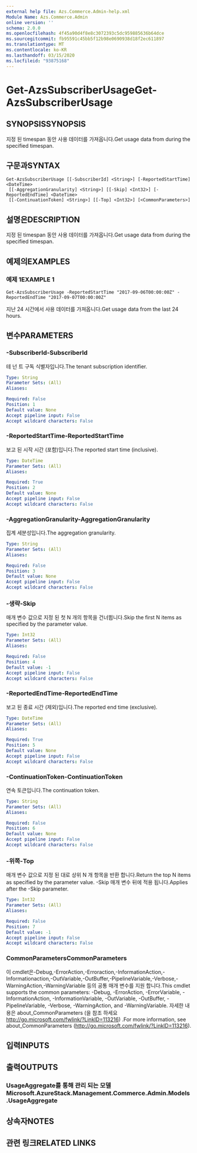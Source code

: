 ```yaml
---
external help file: Azs.Commerce.Admin-help.xml
Module Name: Azs.Commerce.Admin
online version: ''
schema: 2.0.0
ms.openlocfilehash: 4f45a90d4f8e8c3072393c5dc959885636b64dce
ms.sourcegitcommit: fb95591c45bb5f12b98e0690938d18f2ec611897
ms.translationtype: MT
ms.contentlocale: ko-KR
ms.lasthandoff: 03/15/2020
ms.locfileid: "93875168"
---
```

# <span data-ttu-id="954be-101">Get-AzsSubscriberUsage</span><span class="sxs-lookup"><span data-stu-id="954be-101">Get-AzsSubscriberUsage</span></span>

## <span data-ttu-id="954be-102">SYNOPSIS</span><span class="sxs-lookup"><span data-stu-id="954be-102">SYNOPSIS</span></span>
<span data-ttu-id="954be-103">지정 된 timespan 동안 사용 데이터를 가져옵니다.</span><span class="sxs-lookup"><span data-stu-id="954be-103">Get usage data from during the specified timespan.</span></span>

## <span data-ttu-id="954be-104">구문과</span><span class="sxs-lookup"><span data-stu-id="954be-104">SYNTAX</span></span>

```
Get-AzsSubscriberUsage [[-SubscriberId] <String>] [-ReportedStartTime] <DateTime>
 [[-AggregationGranularity] <String>] [[-Skip] <Int32>] [-ReportedEndTime] <DateTime>
 [[-ContinuationToken] <String>] [[-Top] <Int32>] [<CommonParameters>]
```

## <span data-ttu-id="954be-105">설명은</span><span class="sxs-lookup"><span data-stu-id="954be-105">DESCRIPTION</span></span>
<span data-ttu-id="954be-106">지정 된 timespan 동안 사용 데이터를 가져옵니다.</span><span class="sxs-lookup"><span data-stu-id="954be-106">Get usage data from during the specified timespan.</span></span>

## <span data-ttu-id="954be-107">예제의</span><span class="sxs-lookup"><span data-stu-id="954be-107">EXAMPLES</span></span>

### <span data-ttu-id="954be-108">예제 1</span><span class="sxs-lookup"><span data-stu-id="954be-108">EXAMPLE 1</span></span>
```
Get-AzsSubscriberUsage -ReportedStartTime "2017-09-06T00:00:00Z" -ReportedEndTime "2017-09-07T00:00:00Z"
```

<span data-ttu-id="954be-109">지난 24 시간에서 사용 데이터를 가져옵니다.</span><span class="sxs-lookup"><span data-stu-id="954be-109">Get usage data from the last 24 hours.</span></span>

## <span data-ttu-id="954be-110">변수</span><span class="sxs-lookup"><span data-stu-id="954be-110">PARAMETERS</span></span>

### <span data-ttu-id="954be-111">-SubscriberId</span><span class="sxs-lookup"><span data-stu-id="954be-111">-SubscriberId</span></span>
<span data-ttu-id="954be-112">테 넌 트 구독 식별자입니다.</span><span class="sxs-lookup"><span data-stu-id="954be-112">The tenant subscription identifier.</span></span>

```yaml
Type: String
Parameter Sets: (All)
Aliases:

Required: False
Position: 1
Default value: None
Accept pipeline input: False
Accept wildcard characters: False
```

### <span data-ttu-id="954be-113">-ReportedStartTime</span><span class="sxs-lookup"><span data-stu-id="954be-113">-ReportedStartTime</span></span>
<span data-ttu-id="954be-114">보고 된 시작 시간 (포함)입니다.</span><span class="sxs-lookup"><span data-stu-id="954be-114">The reported start time (inclusive).</span></span>

```yaml
Type: DateTime
Parameter Sets: (All)
Aliases:

Required: True
Position: 2
Default value: None
Accept pipeline input: False
Accept wildcard characters: False
```

### <span data-ttu-id="954be-115">-AggregationGranularity</span><span class="sxs-lookup"><span data-stu-id="954be-115">-AggregationGranularity</span></span>
<span data-ttu-id="954be-116">집계 세분성입니다.</span><span class="sxs-lookup"><span data-stu-id="954be-116">The aggregation granularity.</span></span>

```yaml
Type: String
Parameter Sets: (All)
Aliases:

Required: False
Position: 3
Default value: None
Accept pipeline input: False
Accept wildcard characters: False
```

### <span data-ttu-id="954be-117">-생략</span><span class="sxs-lookup"><span data-stu-id="954be-117">-Skip</span></span>
<span data-ttu-id="954be-118">매개 변수 값으로 지정 된 첫 N 개의 항목을 건너뜁니다.</span><span class="sxs-lookup"><span data-stu-id="954be-118">Skip the first N items as specified by the parameter value.</span></span>

```yaml
Type: Int32
Parameter Sets: (All)
Aliases:

Required: False
Position: 4
Default value: -1
Accept pipeline input: False
Accept wildcard characters: False
```

### <span data-ttu-id="954be-119">-ReportedEndTime</span><span class="sxs-lookup"><span data-stu-id="954be-119">-ReportedEndTime</span></span>
<span data-ttu-id="954be-120">보고 된 종료 시간 (제외)입니다.</span><span class="sxs-lookup"><span data-stu-id="954be-120">The reported end time (exclusive).</span></span>

```yaml
Type: DateTime
Parameter Sets: (All)
Aliases:

Required: True
Position: 5
Default value: None
Accept pipeline input: False
Accept wildcard characters: False
```

### <span data-ttu-id="954be-121">-ContinuationToken</span><span class="sxs-lookup"><span data-stu-id="954be-121">-ContinuationToken</span></span>
<span data-ttu-id="954be-122">연속 토큰입니다.</span><span class="sxs-lookup"><span data-stu-id="954be-122">The continuation token.</span></span>

```yaml
Type: String
Parameter Sets: (All)
Aliases:

Required: False
Position: 6
Default value: None
Accept pipeline input: False
Accept wildcard characters: False
```

### <span data-ttu-id="954be-123">-위쪽</span><span class="sxs-lookup"><span data-stu-id="954be-123">-Top</span></span>
<span data-ttu-id="954be-124">매개 변수 값으로 지정 된 대로 상위 N 개 항목을 반환 합니다.</span><span class="sxs-lookup"><span data-stu-id="954be-124">Return the top N items as specified by the parameter value.</span></span>
<span data-ttu-id="954be-125">-Skip 매개 변수 뒤에 적용 됩니다.</span><span class="sxs-lookup"><span data-stu-id="954be-125">Applies after the -Skip parameter.</span></span>

```yaml
Type: Int32
Parameter Sets: (All)
Aliases:

Required: False
Position: 7
Default value: -1
Accept pipeline input: False
Accept wildcard characters: False
```

### <span data-ttu-id="954be-126">CommonParameters</span><span class="sxs-lookup"><span data-stu-id="954be-126">CommonParameters</span></span>
<span data-ttu-id="954be-127">이 cmdlet은-Debug,-ErrorAction,-Erroraction,-InformationAction,-Informationaction,-OutVariable,-OutBuffer,-PipelineVariable,-Verbose,-WarningAction,-WarningVariable 등의 공통 매개 변수를 지원 합니다.</span><span class="sxs-lookup"><span data-stu-id="954be-127">This cmdlet supports the common parameters: -Debug, -ErrorAction, -ErrorVariable, -InformationAction, -InformationVariable, -OutVariable, -OutBuffer, -PipelineVariable, -Verbose, -WarningAction, and -WarningVariable.</span></span> <span data-ttu-id="954be-128">자세한 내용은 about_CommonParameters (을 참조 하세요 http://go.microsoft.com/fwlink/?LinkID=113216) .</span><span class="sxs-lookup"><span data-stu-id="954be-128">For more information, see about_CommonParameters (http://go.microsoft.com/fwlink/?LinkID=113216).</span></span>

## <span data-ttu-id="954be-129">입력</span><span class="sxs-lookup"><span data-stu-id="954be-129">INPUTS</span></span>

## <span data-ttu-id="954be-130">출력</span><span class="sxs-lookup"><span data-stu-id="954be-130">OUTPUTS</span></span>

### <span data-ttu-id="954be-131">UsageAggregate를 통해 관리 되는 모델</span><span class="sxs-lookup"><span data-stu-id="954be-131">Microsoft.AzureStack.Management.Commerce.Admin.Models.UsageAggregate</span></span>

## <span data-ttu-id="954be-132">상속자</span><span class="sxs-lookup"><span data-stu-id="954be-132">NOTES</span></span>

## <span data-ttu-id="954be-133">관련 링크</span><span class="sxs-lookup"><span data-stu-id="954be-133">RELATED LINKS</span></span>
